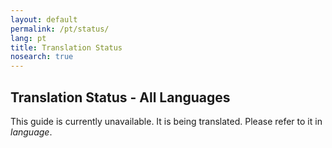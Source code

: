 ```yaml
---
layout: default
permalink: /pt/status/
lang: pt
title: Translation Status
nosearch: true
---
```


## Translation Status - All Languages


This guide is currently unavailable. It is being translated. Please refer to it in *language*. 
